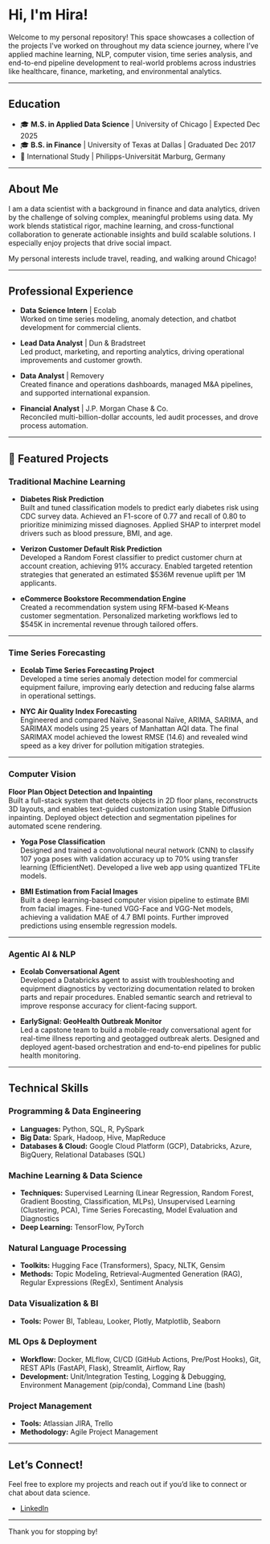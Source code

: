 # Hi, I'm Hira!

Welcome to my personal repository! This space showcases a collection of the projects I've worked on throughout my data science journey, where I’ve applied machine learning, NLP, computer vision, time series analysis, and end-to-end pipeline development to real-world problems across industries like healthcare, finance, marketing, and environmental analytics.

---

## Education
- 🎓 **M.S. in Applied Data Science** | University of Chicago | Expected Dec 2025
- 🎓 **B.S. in Finance** | University of Texas at Dallas | Graduated Dec 2017
- 📍 International Study | Philipps-Universität Marburg, Germany

---

## About Me
I am a data scientist with a background in finance and data analytics, driven by the challenge of solving complex, meaningful problems using data. My work blends statistical rigor, machine learning, and cross-functional collaboration to generate actionable insights and build scalable solutions. I especially enjoy projects that drive social impact.

My personal interests include travel, reading, and walking around Chicago!

---

## Professional Experience
- **Data Science Intern** | Ecolab  
  Worked on time series modeling, anomaly detection, and chatbot development for commercial clients.
  
- **Lead Data Analyst** | Dun & Bradstreet  
  Led product, marketing, and reporting analytics, driving operational improvements and customer growth.

- **Data Analyst** | Removery  
  Created finance and operations dashboards, managed M&A pipelines, and supported international expansion.

- **Financial Analyst** | J.P. Morgan Chase & Co.  
  Reconciled multi-billion-dollar accounts, led audit processes, and drove process automation.

---

## 📂 Featured Projects

### Traditional Machine Learning
- **Diabetes Risk Prediction**  
  Built and tuned classification models to predict early diabetes risk using CDC survey data. Achieved an F1-score of 0.77 and recall of 0.80 to prioritize minimizing missed diagnoses. Applied SHAP to interpret model drivers such as blood pressure, BMI, and age.

- **Verizon Customer Default Risk Prediction**  
  Developed a Random Forest classifier to predict customer churn at account creation, achieving 91% accuracy. Enabled targeted retention strategies that generated an estimated $536M revenue uplift per 1M applicants.

- **eCommerce Bookstore Recommendation Engine**  
  Created a recommendation system using RFM-based K-Means customer segmentation. Personalized marketing workflows led to $545K in incremental revenue through tailored offers.

---

### Time Series Forecasting
- **Ecolab Time Series Forecasting Project**  
  Developed a time series anomaly detection model for commercial equipment failure, improving early detection and reducing false alarms in operational settings.

- **NYC Air Quality Index Forecasting**  
  Engineered and compared Naïve, Seasonal Naïve, ARIMA, SARIMA, and SARIMAX models using 25 years of Manhattan AQI data. The final SARIMAX model achieved the lowest RMSE (14.6) and revealed wind speed as a key driver for pollution mitigation strategies.

---

### Computer Vision
 **Floor Plan Object Detection and Inpainting**  
  Built a full-stack system that detects objects in 2D floor plans, reconstructs 3D layouts, and enables text-guided customization using Stable Diffusion inpainting. Deployed object detection and segmentation pipelines for automated scene rendering.
  
- **Yoga Pose Classification**  
  Designed and trained a convolutional neural network (CNN) to classify 107 yoga poses with validation accuracy up to 70% using transfer learning (EfficientNet). Developed a live web app using quantized TFLite models.

- **BMI Estimation from Facial Images**  
  Built a deep learning-based computer vision pipeline to estimate BMI from facial images. Fine-tuned VGG-Face and VGG-Net models, achieving a validation MAE of 4.7 BMI points. Further improved predictions using ensemble regression models.

---

### Agentic AI & NLP
- **Ecolab Conversational Agent**  
  Developed a Databricks agent to assist with troubleshooting and equipment diagnostics by vectorizing documentation related to broken parts and repair procedures. Enabled semantic search and retrieval to improve response accuracy for client-facing support.


- **EarlySignal: GeoHealth Outbreak Monitor**  
  Led a capstone team to build a mobile-ready conversational agent for real-time illness reporting and geotagged outbreak alerts. Designed and deployed agent-based orchestration and end-to-end pipelines for public health monitoring.

---

## Technical Skills

### Programming & Data Engineering
- **Languages:** Python, SQL, R, PySpark
- **Big Data:** Spark, Hadoop, Hive, MapReduce
- **Databases & Cloud:** Google Cloud Platform (GCP), Databricks, Azure, BigQuery, Relational Databases (SQL)

### Machine Learning & Data Science
- **Techniques:** Supervised Learning (Linear Regression, Random Forest, Gradient Boosting, Classification, MLPs), Unsupervised Learning (Clustering, PCA), Time Series Forecasting, Model Evaluation and Diagnostics
- **Deep Learning:** TensorFlow, PyTorch

### Natural Language Processing
- **Toolkits:** Hugging Face (Transformers), Spacy, NLTK, Gensim
- **Methods:** Topic Modeling, Retrieval-Augmented Generation (RAG), Regular Expressions (RegEx), Sentiment Analysis

### Data Visualization & BI
- **Tools:** Power BI, Tableau, Looker, Plotly, Matplotlib, Seaborn

### ML Ops & Deployment
- **Workflow:** Docker, MLflow, CI/CD (GitHub Actions, Pre/Post Hooks), Git, REST APIs (FastAPI, Flask), Streamlit, Airflow, Ray
- **Development:** Unit/Integration Testing, Logging & Debugging, Environment Management (pip/conda), Command Line (bash)

### Project Management
- **Tools:** Atlassian JIRA, Trello
- **Methodology:** Agile Project Management

---

## Let’s Connect!
Feel free to explore my projects and reach out if you’d like to connect or chat about data science.

- [LinkedIn](https://www.linkedin.com/in/hirastanley95/)

---

Thank you for stopping by! 
